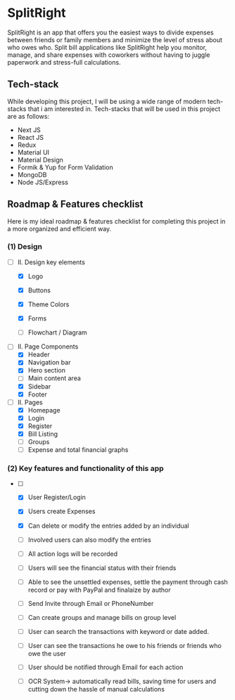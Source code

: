 # SplitRight
SplitRight is an app that offers you the easiest ways to divide expenses between friends or family members and minimize the level of stress about who owes who. Split bill applications like SplitRight help you monitor, manage, and share expenses with coworkers without having to juggle paperwork and stress-full calculations. 

## Tech-stack 

While developing this project, I will be using a wide range of modern tech-stacks that i am interested in. Tech-stacks that will be used in this project are as follows:

* Next JS
* React JS
* Redux
* Material UI
* Material Design
* Formik & Yup for Form Validation
* MongoDB
* Node JS/Express

<!-- ROADMAP -->
## Roadmap & Features checklist
Here is my ideal roadmap & features checklist for completing this project in a more organized and efficient way.

### (1) Design


- [ ] II. Design key elements 
    - [X] Logo
    - [X] Buttons
    - [X] Theme Colors
    - [X] Forms
    - [ ] Flowchart / Diagram


- [ ] II. Page Components
    - [X] Header
    - [X] Navigation bar
    - [X] Hero section 
    - [ ]  Main content area
    - [X] Sidebar
    - [X] Footer

- [ ] II. Pages
    - [X] Homepage
    - [X] Login
    - [X] Register
    - [X] Bill Listing
    - [ ] Groups
    - [ ] Expense and total financial graphs
     
### (2) Key features and functionality of this app


- [ ] 
    - [X] User Register/Login
    - [X] Users create Expenses
    - [X] Can delete or modify the entries added by an individual
    - [ ] Involved users can also modify the entries
    - [ ] All action logs will be recorded
    - [ ] Users will see the financial status with their friends
    - [ ] Able to see the unsettled expenses, settle the payment through cash record or pay with PayPal and finalaize by author
    - [ ] Send Invite through Email or PhoneNumber
    - [ ] Can create groups and manage bills on group level
    - [ ] User can search the transactions with keyword or date added.
    - [ ] User can see the transactions he owe to his friends or friends who owe the user
    - [ ] User should be notified through Email for each action
    - [ ] OCR System-> automatically read bills, saving time for users and cutting down the hassle of manual calculations




